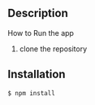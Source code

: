 

## Description


How to Run the app

1) clone the repository

## Installation

```bash
$ npm install
```

